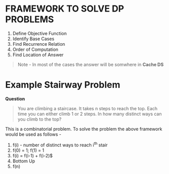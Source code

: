 # FRAMEWORK TO SOLVE DP PROBLEMS
1. Define Objective Function
2. Identify Base Cases
3. Find Recurrence Relation
4. Order of Computation
5. Find Location of Answer
> Note - In most of the cases the answer will be somwhere in **Cache DS**


# Example Stairway Problem
**Question**
> You are climbing a staircase. It takes n steps to reach the top.
Each time you can either climb 1 or 2 steps. In how many distinct ways can you climb to the top?

This is a combinatorial problem. To solve the problem the above framework would be used as follows -

1. f(i) - number of distinct ways to reach i<sup>th</sup> stair 
2. f(0) = 1; f(1) = 1
3. f(i) = f(i-1) + f(i-2)$
4. Bottom Up
5. f(n) 
